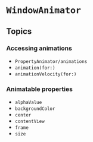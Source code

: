 # ``WindowAnimator``

## Topics

### Accessing animations

- ``PropertyAnimator/animations``
- ``animation(for:)``
- ``animationVelocity(for:)``

### Animatable properties

- ``alphaValue``
- ``backgroundColor``
- ``center``
- ``contentView``
- ``frame``
- ``size``
